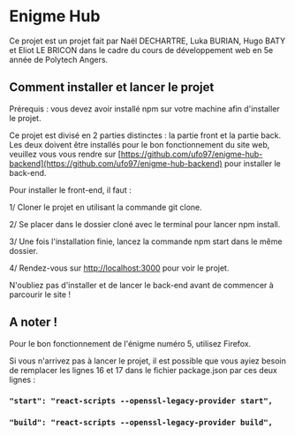 # Enigme Hub

Ce projet est un projet fait par Naël DECHARTRE, Luka BURIAN, Hugo BATY et Eliot LE BRICON dans le cadre du cours de développement web en 5e année de Polytech Angers.

## Comment installer et lancer le projet

Prérequis : vous devez avoir installé npm sur votre machine afin d'installer le projet.

Ce projet est divisé en 2 parties distinctes : la partie front et la partie back. Les deux doivent être installés pour le bon fonctionnement du site web, veuillez vous vous rendre sur [https://github.com/ufo97/enigme-hub-backend](https://github.com/ufo97/enigme-hub-backend) pour installer le back-end.

Pour installer le front-end, il faut : 

1/ Cloner le projet en utilisant la commande git clone.

2/ Se placer dans le dossier cloné avec le terminal pour lancer npm install.

3/ Une fois l'installation finie, lancez la commande npm start dans le même dossier.

4/ Rendez-vous sur [http://localhost:3000](http://localhost:3000) pour voir le projet. 

N'oubliez pas d'installer et de lancer le back-end avant de commencer à parcourir le site ! 


## A noter !

Pour le bon fonctionnement de l'énigme numéro 5, utilisez Firefox. 

Si vous n'arrivez pas à lancer le projet, il est possible que vous ayiez besoin de remplacer les lignes 16 et 17 dans le fichier package.json par ces deux lignes : 

### `"start": "react-scripts --openssl-legacy-provider start",`
### `"build": "react-scripts --openssl-legacy-provider build",`
